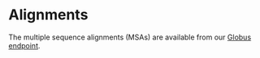 # Alignments

The multiple sequence alignments (MSAs) are available from our [Globus endpoint](https://www.globus.org/app/transfer?origin_id=23fd07dc-b6c8-11e8-8bf8-0a1d4c5c824a&origin_path=%2F).

